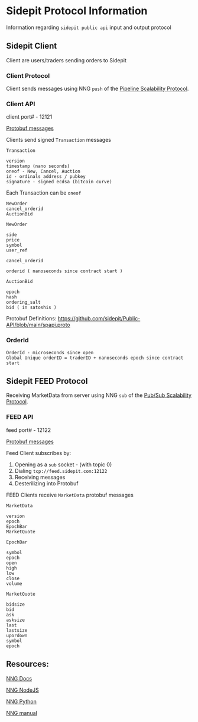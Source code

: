 # Sidepit Protocol Information
Information regarding `sidepit public api` input and output protocol 

## Sidepit Client
Client are users/traders sending orders to Sidepit 

### Client Protocol 
Client sends messages using NNG `push` of the [Pipeline Scalability Protocol](https://nanomsg.org/gettingstarted/nng/pipeline.html). 

### Client API 
client port# - 12121

[Protobuf messages](https://github.com/sidepit/Public-API/blob/main/spapi.proto)

Clients send signed `Transaction` messages

`Transaction`
```
version 
timestamp (nano seconds) 
oneof - New, Cancel, Auction
id - ordinals address / pubkey
signature - signed ecdsa (bitcoin curve) 
```

Each Transaction can be `oneof` 
```
NewOrder
cancel_orderid
AuctionBid
```

`NewOrder`
```
side
price 
symbol
user_ref
``` 

`cancel_orderid`
```
orderid ( nanoseconds since contract start )
```

`AuctionBid` 
```
epoch
hash
ordering_salt  
bid ( in satoshis )
```

Protobuf Definitions: https://github.com/sidepit/Public-API/blob/main/spapi.proto 

### OrderId 
```
OrderId - microseconds since open 
Global Unique orderID = traderID + nanoseconds epoch since contract start
```

## Sidepit FEED Protocol 
Receiving MarketData from server using NNG `sub` of the [Pub/Sub Scalability Protocol](https://nanomsg.org/gettingstarted/nng/pubsub.html). 

### FEED API 
feed port# - 12122

[Protobuf messages](https://github.com/sidepit/Public-API/blob/main/ogcex.proto)

Feed Client subscribes by:
1. Opening as a `sub` socket - (with topic 0)
1. Dialing `tcp://feed.sidepit.com:12122`
1. Receiving messages 
1. Desterilizing into Protobuf


FEED Clients receive  `MarketData` protobuf messages

`MarketData`
```
version 
epoch
EpochBar
MarketQuote  
```

`EpochBar`
```
symbol
epoch
open
high
low
close 
volume
``` 

`MarketQuote`
```
bidsize
bid
ask
asksize
last
lastsize
upordown
symbol
epoch
```

## Resources:
[NNG Docs](https://nng.nanomsg.org/man/tip/index.html)

[NNG NodeJS](https://github.com/reqshark/nodenng)

[NNG Python](codypiersall/pynng) 

[NNG manual](https://drive.google.com/file/d/1Wl_vcx86VnvClSC9pYytj9FVcveXjrjW/view?usp=sharing)
